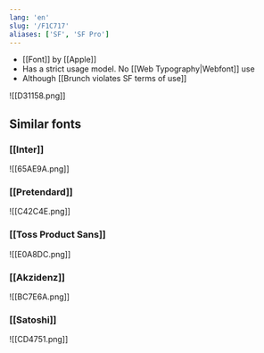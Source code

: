 ```yaml
---
lang: 'en'
slug: '/F1C717'
aliases: ['SF', 'SF Pro']
---
```


- [[Font]] by [[Apple]]
- Has a strict usage model. No [[Web Typography|Webfont]] use
- Although [[Brunch violates SF terms of use]]

![[D31158.png]]

## Similar fonts

### [[Inter]]

![[65AE9A.png]]

### [[Pretendard]]

![[C42C4E.png]]

### [[Toss Product Sans]]

![[E0A8DC.png]]

### [[Akzidenz]]

![[BC7E6A.png]]

### [[Satoshi]]

![[CD4751.png]]
